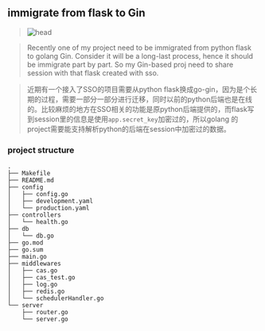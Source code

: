 ## immigrate from flask to Gin

> ![head](https://miro.medium.com/max/700/1*zXGly_BHR_FQN3ngX-U7sQ.png)

> Recently one of my project need to be immigrated from python flask to golang Gin. Consider it will be a long-last process, hence it should be immigrate part by part. So my Gin-based proj need to share session with that flask created with sso.

> 近期有一个接入了SSO的项目需要从python flask换成go-gin，因为是个长期的过程，需要一部分一部分进行迁移，同时以前的python后端也是在线的。比较麻烦的地方在SSO相关的功能是原python后端提供的，而flask写到session里的信息是使用`app.secret_key`加密过的，所以golang 的project需要能支持解析python的后端在session中加密过的数据。

### project structure
```
.
├── Makefile
├── README.md
├── config
│   ├── config.go
│   ├── development.yaml
│   └── production.yaml
├── controllers
│   └── health.go
├── db
│   └── db.go
├── go.mod
├── go.sum
├── main.go
├── middlewares
│   ├── cas.go
│   ├── cas_test.go
│   ├── log.go
│   ├── redis.go
│   └── schedulerHandler.go
└── server
    ├── router.go
    └── server.go
```
